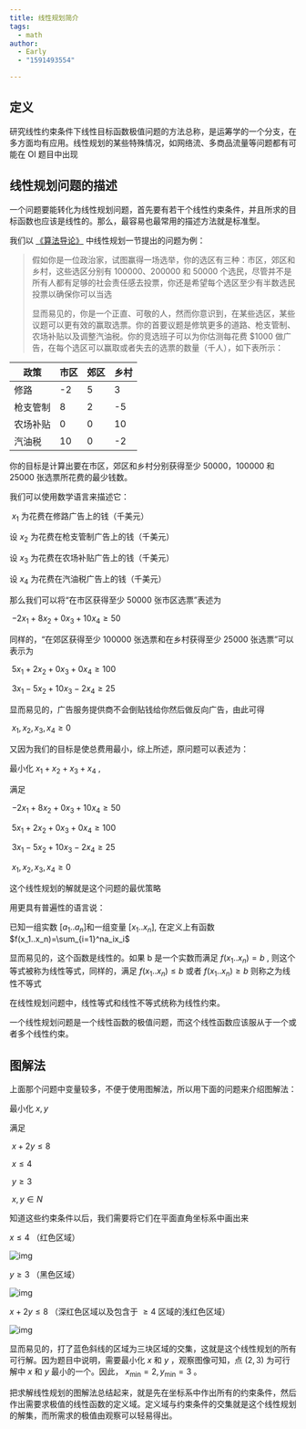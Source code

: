 ```yaml
---
title: 线性规划简介
tags:
  - math
author:
  - Early
  - "1591493554"

---
```


## 定义

研究线性约束条件下线性目标函数极值问题的方法总称，是运筹学的一个分支，在多方面均有应用。线性规划的某些特殊情况，如网络流、多商品流量等问题都有可能在 OI 题目中出现

## 线性规划问题的描述

一个问题要能转化为线性规划问题，首先要有若干个线性约束条件，并且所求的目标函数也应该是线性的。那么，最容易也最常用的描述方法就是标准型。

我们以 [《算法导论》](https://mitpress.ublish.com/ereader/1/?preview#page/Cover) 中线性规划一节提出的问题为例：

> 假如你是一位政治家，试图赢得一场选举，你的选区有三种：市区，郊区和乡村，这些选区分别有 100000、200000 和 50000 个选民，尽管并不是所有人都有足够的社会责任感去投票，你还是希望每个选区至少有半数选民投票以确保你可以当选
>
> 显而易见的，你是一个正直、可敬的人，然而你意识到，在某些选区，某些议题可以更有效的赢取选票。你的首要议题是修筑更多的道路、枪支管制、农场补贴以及调整汽油税。你的竞选班子可以为你估测每花费 $1000 做广告，在每个选区可以赢取或者失去的选票的数量（千人），如下表所示：

| 政策   | 市区  | 郊区  | 乡村  |
| ---- | --- | --- | --- |
| 修路   | -2  | 5   | 3   |
| 枪支管制 | 8   | 2   | -5  |
| 农场补贴 | 0   | 0   | 10  |
| 汽油税  | 10  | 0   | -2  |

你的目标是计算出要在市区，郊区和乡村分别获得至少 50000，100000 和 25000 张选票所花费的最少钱数。

我们可以使用数学语言来描述它：

​ $x_1$ 为花费在修路广告上的钱（千美元）

设 $x_2$ 为花费在枪支管制广告上的钱（千美元）

​设 $x_3$ 为花费在农场补贴广告上的钱​（千美元）

​设 $x_4$ 为花费在汽油税广告上的钱（千美元）

那么我们可以将“在市区获得至少 50000 张市区选票”表述为

​ $-2x_1+8x_2+0x_3+10x_4 \geq 50​$ 

同样的，“在郊区获得至少 100000 张选票和在乡村获得至少 25000 张选票”可以表示为

​ $5x_1+2x_2+0x_3+0x_4 \geq 100​$ 

​ $3x_1-5x_2+10x_3-2x_4 \geq 25​$ 

显而易见的，广告服务提供商不会倒贴钱给你然后做反向广告，由此可得

​ $x_1,x_2,x_3,x_4 \geq 0​$ 

又因为我们的目标是使总费用最小，综上所述，原问题可以表述为：

最小化 $x_1+x_2+x_3+x_4$ ,

满足

​ $-2x_1+8x_2+0x_3+10x_4\geq50​$ 

​ $5x_1+2x_2+0x_3+0x_4\geq100$ 

​ $3x_1-5x_2+10x_3-2x_4\geq25​$ 

​ $x_1,x_2,x_3,x_4\geq0$ 

这个线性规划的解就是这个问题的最优策略

用更具有普遍性的语言说：

已知一组实数 $[a_1..a_n]​$ 和一组变量 $[x_1..x_n]​$ , 在定义上有函数 $f(x_1..x_n)=\sum_{i=1}^na_ix_i​$ 

显而易见的，这个函数是线性的。如果 b 是一个实数而满足 $f(x_1..x_n)=b$ , 则这个等式被称为线性等式，同样的，满足 $f(x_1..x_n)\leq b$ 或者 $f(x_1..x_n)\geq b$ 则称之为线性不等式

在线性规划问题中，线性等式和线性不等式统称为线性约束。

一个线性规划问题是一个线性函数的极值问题，而这个线性函数应该服从于一个或者多个线性约束。

## 图解法

上面那个问题中变量较多，不便于使用图解法，所以用下面的问题来介绍图解法：

最小化 $x,y$ 

满足

​ $x+2y\leq8 ​$ 

​ $x\leq4 ​$ 

​ $y\geq3 ​$ 

​ $x,y\in N​$ 

知道这些约束条件以后，我们需要将它们在平面直角坐标系中画出来

 $x\leq4$ （红色区域）

![img](images/linear-programming1.png)

 $y\geq3$ （黑色区域）

![img](images/linear-programming2.png)

 $x+2y\leq8$ （深红色区域以及包含于 $\geq4$ 区域的浅红色区域）

![img](images/linear-programming3.png)

显而易见的，打了蓝色斜线的区域为三块区域的交集，这就是这个线性规划的所有可行解。因为题目中说明，需要最小化 $x$ 和 $y$ ，观察图像可知，点 $(2,3)$ 为可行解中 $x$ 和 $y$ 最小的一个。因此， $x_{\min}=2,y_{\min}=3$ 。

把求解线性规划的图解法总结起来，就是先在坐标系中作出所有的约束条件，然后作出需要求极值的线性函数的定义域。定义域与约束条件的交集就是这个线性规划的解集，而所需求的极值由观察可以轻易得出。

